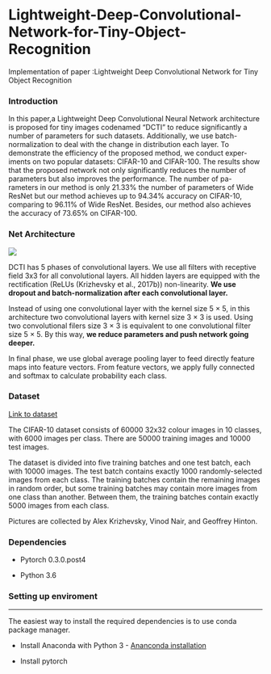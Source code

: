 # Lightweight-Deep-Convolutional-Network-for-Tiny-Object-Recognition

Implementation of paper :Lightweight Deep Convolutional Network for Tiny Object Recognition

### Introduction

In this paper,a Lightweight Deep Convolutional Neural Network architecture is proposed for tiny images codenamed “DCTI” to reduce significantly a number of parameters for such datasets. Additionally, we use batch-normalization to deal with
the change in distribution each layer. To demonstrate the efficiency of the proposed method, we conduct exper-
iments on two popular datasets: CIFAR-10 and CIFAR-100. The results show that the proposed network not
only significantly reduces the number of parameters but also improves the performance. The number of pa-
rameters in our method is only 21.33% the number of parameters of Wide ResNet but our method achieves up
to 94.34% accuracy on CIFAR-10, comparing to 96.11% of Wide ResNet. Besides, our method also achieves
the accuracy of 73.65% on CIFAR-100.


### Net Architecture

![](http://www.mediafire.com/convkey/8abb/6q2a2edfrx0c4a6zg.jpg)

DCTI has 5 phases of convolutional layers. We use all filters with receptive field 3x3 for all convolutional layers. All hidden layers are equipped with the rectification (ReLUs (Krizhevsky et al., 2017b)) non-linearity. **We use dropout and batch-normalization after each convolutional layer.**

Instead of using one convolutional layer with the kernel size 5 × 5, in this architecture two convolutional layers with kernel size 3 × 3 is used. Using two convolutional filers size 3 × 3 is equivalent to one convolutional filter size 5 × 5. By this way, **we reduce parameters and push network going deeper.**

In final phase, we use global average pooling layer to feed directly feature maps into feature vectors. From feature vectors, we apply fully connected and softmax to calculate probability each class.

### Dataset

[Link to dataset](https://www.cs.toronto.edu/~kriz/cifar-10-python.tar.gz)

The CIFAR-10 dataset consists of 60000 32x32 colour images in 10 classes, with 6000 images per class. There are 50000 training images and 10000 test images. 

The dataset is divided into five training batches and one test batch, each with 10000 images. The test batch contains exactly 1000 randomly-selected images from each class. The training batches contain the remaining images in random order, but some training batches may contain more images from one class than another. Between them, the training batches contain exactly 5000 images from each class.

Pictures are collected by Alex Krizhevsky, Vinod Nair, and Geoffrey Hinton.


### Dependencies

- Pytorch 0.3.0.post4

- Python 3.6

### Setting up enviroment
------------------------
The easiest way to install the required dependencies is to use conda package manager.

- Install Anaconda with Python 3 - [Ananconda installation](https://docs.anaconda.com/anaconda/install/)

- Install pytorch 
